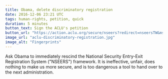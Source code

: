 ```yaml
---
title: Obama, delete discriminatory registration
date: 2016-12-06 23:21 UTC
tags: human-rights, petition, quick
duration: 5 minutes
button_text: Sign the ACLU's petition
button_url: "https://action.aclu.org/secure/nseers?redirect=nseersTW&ms=TW_161206_religiousliberty_racialjustice_immigrantrights_nationalsecurity_nseers"
image_url: "aclu-discriminatory-registration.jpg"
image_alt: "Fingerprints"
---
```


Ask Obama to immediately rescind the National Security Entry-Exit Registration
System ("NSEERS") framework. It is ineffective, unfair, does nothing to make us
more secure, and is too dangerous a tool to hand over to the next administration.
